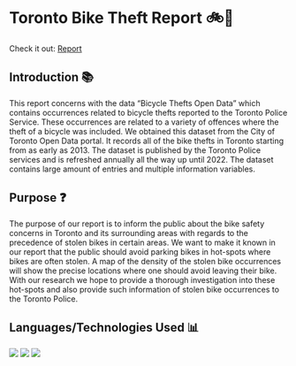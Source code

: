 # Toronto Bike Theft Report 🚲🌆
Check it out: <a href="docs/Bicycle Theft Report.pdf">Report</a>
## Introduction 📚
This report concerns with the data “Bicycle Thefts Open Data” which contains occurrences related to bicycle thefts reported to the Toronto Police Service. These occurrences are related to a variety of offences where the theft of a bicycle was included. We obtained this dataset from the City of Toronto Open Data portal. It records all of the bike thefts in Toronto starting from as early as 2013. The dataset is published by the Toronto Police services and is refreshed annually all the way up until 2022. The dataset contains large amount of entries and multiple information variables.

## Purpose ❓
The purpose of our report is to inform the public about the bike safety concerns in Toronto and its surrounding areas with regards to the precedence of stolen bikes in certain areas. We want to make it known in our report that the public should avoid parking bikes in hot-spots where bikes are often stolen. A map of the density of the stolen bike occurrences will show the precise locations where one should avoid leaving their bike. With our research we hope to provide a thorough investigation into these hot-spots and also provide such information of stolen bike occurrences to the Toronto Police.

## Languages/Technologies Used 📊
<img src="https://img.shields.io/badge/R-276DC3?style=for-the-badge&logo=r&logoColor=white" /> <img src="https://img.shields.io/badge/RStudio-75AADB?style=for-the-badge&logo=RStudio&logoColor=white" /> <img src="https://img.shields.io/badge/GIT-E44C30?style=for-the-badge&logo=git&logoColor=white" />
